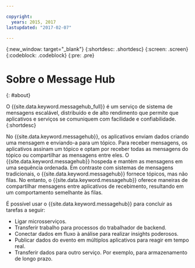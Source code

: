 ```yaml
---

copyright:
  years: 2015, 2017
lastupdated: "2017-02-07"

---
```


{:new_window: target="_blank"}
{:shortdesc: .shortdesc}
{:screen: .screen}
{:codeblock: .codeblock}
{:pre: .pre}

# Sobre o Message Hub
{: #about}

O {{site.data.keyword.messagehub_full}} é um serviço de sistema de mensagens escalável,
distribuído e de alto rendimento que permite que aplicativos e serviços se comuniquem com facilidade e
confiabilidade.
{:shortdesc}

No {{site.data.keyword.messagehub}}, os aplicativos enviam dados criando uma mensagem e
enviando-a para um tópico. Para receber mensagens, os aplicativos assinam um tópico e optam por receber
todas as mensagens do tópico ou compartilhar as mensagens entre eles.
O {{site.data.keyword.messagehub}} hospeda e mantém as mensagens em uma sequência ordenada. Em
contraste com sistemas de mensagens tradicionais, o {{site.data.keyword.messagehub}} fornece tópicos,
mas não filas. No entanto, o {{site.data.keyword.messagehub}} oferece maneiras de compartilhar
mensagens entre aplicativos de recebimento, resultando em um comportamento semelhante às filas.

É possível usar o {{site.data.keyword.messagehub}} para concluir as tarefas a seguir:

* Ligar microsserviços.
* Transferir trabalho para processos do trabalhador de backend.
* Conectar dados em fluxo à análise para realizar insights poderosos.
* Publicar dados do evento em múltiplos aplicativos para reagir em tempo real.
* Transferir dados para outro serviço. Por exemplo, para armazenamento de longo prazo.
